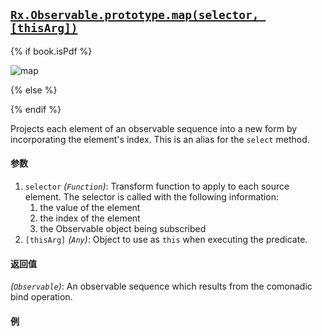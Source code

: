## [`Rx.Observable.prototype.map(selector, [thisArg])`](https://github.com/Reactive-Extensions/RxJS/blob/master/src/core/linq/observable/select.js)

{% if book.isPdf %}

![map](http://reactivex.io/documentation/operators/images/map.png)

{% else %}

<rx-marbles key="map"></rx-marbles>

{% endif %}

Projects each element of an observable sequence into a new form by incorporating the element's index.  This is an alias for the `select` method.

#### 参数
1. `selector` *(`Function`)*:  Transform function to apply to each source element.  The selector is called with the following information:
    1. the value of the element
    2. the index of the element
    3. the Observable object being subscribed
2. `[thisArg]` *(`Any`)*: Object to use as `this` when executing the predicate.
 
#### 返回值
*(`Observable`)*: An observable sequence which results from the comonadic bind operation.

#### 例

[](http://jsbin.com/sureq/1/embed?js,console)
